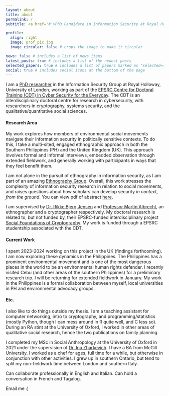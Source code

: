 ```yaml
---
layout: about
title: about
permalink: /
subtitle: <a href='#'>PhD Candidate in Information Security at Royal Holloway, University of London</a>. Mikaela.brough.2022@live.rhul.ac.uk.

profile:
  align: right
  image: prof_pic.jpg
  image_circular: false # crops the image to make it circular

news: false # includes a list of news items
latest_posts: true # includes a list of the newest posts
selected_papers: true # includes a list of papers marked as "selected={true}"
social: true # includes social icons at the bottom of the page
---
```


I am a [PhD researcher](https://pure.royalholloway.ac.uk/en/persons/mik-brough) in the Information Security Group at Royal Holloway, University of London, working as part of the [EPSRC Centre for Doctoral Training (CDT) in Cyber Security for the Everyday](https://royalholloway.ac.uk/research-and-teaching/departments-and-schools/information-security/studying-here/centre-for-doctoral-training-in-cyber-security-for-the-everyday/current-cdt-researchers/). The CDT is an interdisciplinary doctoral centre for research in cybersecurity, with researchers in cryptography, systems security, and the qualitative/quantitative social sciences. 

#### Research Area

My work explores how members of environmental social movements navigate their information security in politically sensitive contexts. To do this, I take a multi-sited, engaged ethnographic approach in both the Southern Philippines (PH) and the United Kingdom (UK). This approach involves formal and informal interviews, embedded observation through extended fieldwork, and generally working with participants in ways that they feel benefit them. 

I am not alone in the pursuit of ethnography in information security, as I am part of an amazing [Ethnography Group](https://rikkebjerg.gitlab.io/ethnography-group/people/). Overall, this work stresses the complexity of information security research in relation to social movements, and raises questions about how scholars can develop security *in context*, *from the ground*. You can view pdf of abstract [here](https://github.com/mikaelabrough/IS-EM/blob/main/Abstract.pdf).

I am supervised by [Dr. Rikke Bjerg Jensen](https://pure.royalholloway.ac.uk/en/persons/rikke-bjerg-jensen) and [Professor Martin Albrecht](https://www.kcl.ac.uk/people/martin-albrecht), an ethnographer and a cryptographer respectively. My doctoral research is related to, but not funded by, their EPSRC-funded interdisciplinary project [Social Foundations of Cryptography](https://social-foundations-of-cryptography.gitlab.io/team). My work is funded through a EPSRC studentship associated with the CDT. 

#### Current Work

I spent 2023-2024 working on this project in the UK (findings forthcoming). I am now exploring these dynamics in the Philippines. The Philippines has a prominent environmental movement and is one of the most dangerous places in the world to be an environmental human rights defender. I recently visited Cebu (and other areas of the southern Philippines) for a preliminary research trip. I will be returning for extended fieldwork in January. My work in the Philippines is a formal collaboration between myself, local universities in PH and environmental advocacy groups.

#### Etc.

I also like to do things outside my thesis. I am a teaching assistant for computer networking, intro to cryptography, and programming/statistics (mostly Python, though I can mess around in R quite well, and C less so). During an RA stint at the University of Oxford, I worked in other areas of qualitative social research, hence the two publications on family planning. 

I completed my MSc in Social Anthropology at the University of Oxford in 2021 under the supervision of [Dr. Ina Zharkevich](https://www.kcl.ac.uk/people/ina-zharkevich). I have a BA from McGill University. I worked as a chef for ages, full time for a while, but otherwise in conjunction with other activities. I grew up in southern Ontario, but tend to split my non-fieldwork time between London and southern Italy. 

Can collaborate professionally in English and Italian. Can hold a conversation in French and Tagalog.

Email me :)


